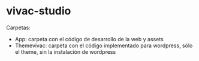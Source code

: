 # vivac-studio
Carpetas: 

  - App: carpeta con el código de desarrollo de la web y assets
  - Themevivac: carpeta con el código implementado para wordpress, sólo el theme, sin la instalación de wordpress

